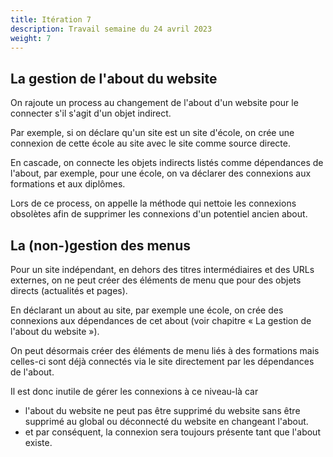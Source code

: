 ```yaml
---
title: Itération 7
description: Travail semaine du 24 avril 2023
weight: 7
---
```


## La gestion de l'about du website

On rajoute un process au changement de l'about d'un website pour le connecter s'il s'agit d'un objet indirect.

Par exemple, si on déclare qu'un site est un site d'école, on crée une connexion de cette école au site avec le site comme source directe.

En cascade, on connecte les objets indirects listés comme dépendances de l'about, par exemple, pour une école, on va déclarer des connexions aux formations et aux diplômes.

Lors de ce process, on appelle la méthode qui nettoie les connexions obsolètes afin de supprimer les connexions d'un potentiel ancien about.

## La (non-)gestion des menus

Pour un site indépendant, en dehors des titres intermédiaires et des URLs externes, on ne peut créer des éléments de menu que pour des objets directs (actualités et pages).

En déclarant un about au site, par exemple une école, on crée des connexions aux dépendances de cet about (voir chapitre « La gestion de l'about du website »).

On peut désormais créer des éléments de menu liés à des formations mais celles-ci sont déjà connectés via le site directement par les dépendances de l'about.

Il est donc inutile de gérer les connexions à ce niveau-là car
- l'about du website ne peut pas être supprimé du website sans être supprimé au global ou déconnecté du website en changeant l'about.
- et par conséquent, la connexion sera toujours présente tant que l'about existe.
